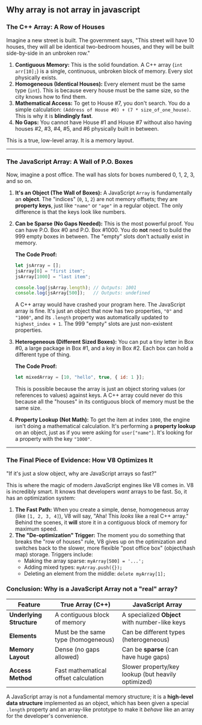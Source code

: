 ## Why array is not array in javascript

### The C++ Array: A Row of Houses

Imagine a new street is built. The government says, "This street will have 10 houses, they will all be identical two-bedroom houses, and they will be built side-by-side in an unbroken row."

1. **Contiguous Memory:** This is the solid foundation. A C++ array (`int arr[10];`) is a single, continuous, unbroken block of memory. Every slot physically exists.
2. **Homogeneous (Identical Houses):** Every element must be the same type (`int`). This is because every house must be the same size, so the city knows how to find them.
3. **Mathematical Access:** To get to House #7, you don't search. You do a simple calculation: `(Address of House #0) + (7 * size_of_one_house)`. This is why it is **blindingly fast**.
4. **No Gaps:** You cannot have House #1 and House #7 without also having houses #2, #3, #4, #5, and #6 physically built in between.

This is a true, low-level array. It is a memory layout.

---

### The JavaScript Array: A Wall of P.O. Boxes

Now, imagine a post office. The wall has slots for boxes numbered 0, 1, 2, 3, and so on.

1. **It's an Object (The Wall of Boxes):** A JavaScript `Array` is fundamentally an **object**. The "indices" (`0`, `1`, `2`) are not memory offsets; they are **property keys**, just like `"name"` or `"age"` in a regular object. The only difference is that the keys look like numbers.
2. **Can be Sparse (No Gaps Needed):** This is the most powerful proof. You can have P.O. Box #0 and P.O. Box #1000. You do **not** need to build the 999 empty boxes in between. The "empty" slots don't actually exist in memory.
    
    **The Code Proof:**
    
    ```jsx
    let jsArray = [];
    jsArray[0] = "first item";
    jsArray[1000] = "last item";
    
    console.log(jsArray.length); // Outputs: 1001
    console.log(jsArray[500]);   // Outputs: undefined
    
    ```
    
    A C++ array would have crashed your program here. The JavaScript array is fine. It's just an object that now has two properties, `"0"` and `"1000"`, and its `.length` property was automatically updated to `highest_index + 1`. The 999 "empty" slots are just non-existent properties.
    
3. **Heterogeneous (Different Sized Boxes):** You can put a tiny letter in Box #0, a large package in Box #1, and a key in Box #2. Each box can hold a different type of thing.
    
    **The Code Proof:**
    
    ```jsx
    let mixedArray = [10, "hello", true, { id: 1 }];
    
    ```
    
    This is possible because the array is just an object storing values (or references to values) against keys. A C++ array could never do this because all the "houses" in its contiguous block of memory must be the same size.
    
4. **Property Lookup (Not Math):** To get the item at index `1000`, the engine isn't doing a mathematical calculation. It's performing a **property lookup** on an object, just as if you were asking for `user["name"]`. It's looking for a property with the key `"1000"`.

---

### The Final Piece of Evidence: How V8 Optimizes It

"If it's just a slow object, why are JavaScript arrays so fast?"

This is where the magic of modern JavaScript engines like V8 comes in. V8 is incredibly smart. It knows that developers *want* arrays to be fast. So, it has an optimization system:

1. **The Fast Path:** When you create a simple, dense, homogeneous array (like `[1, 2, 3, 4]`), V8 will say, "Aha! This *looks* like a real C++ array." Behind the scenes, it **will** store it in a contiguous block of memory for maximum speed.
2. **The "De-optimization" Trigger:** The moment you do something that breaks the "row of houses" rule, V8 gives up on the optimization and switches back to the slower, more flexible "post office box" (object/hash map) storage. Triggers include:
    - Making the array sparse: `myArray[500] = '...';`
    - Adding mixed types: `myArray.push({});`
    - Deleting an element from the middle: `delete myArray[1];`

### Conclusion: Why is a JavaScript Array not a "real" array?

| Feature | True Array (C++) | JavaScript Array |
| --- | --- | --- |
| **Underlying Structure** | A contiguous block of memory | A specialized **Object** with number-like keys |
| **Elements** | Must be the same type (homogeneous) | Can be different types (heterogeneous) |
| **Memory Layout** | Dense (no gaps allowed) | Can be **sparse** (can have huge gaps) |
| **Access Method** | Fast mathematical offset calculation | Slower property/key lookup (but heavily optimized) |

A JavaScript array is not a fundamental memory structure; it is a **high-level data structure** implemented as an object, which has been given a special `.length` property and an array-like prototype to make it *behave* like an array for the developer's convenience.

